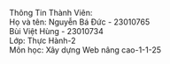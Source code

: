 Thông Tin Thành Viên:<br>
Họ và tên: Nguyễn Bá Đức - 23010765<br>
Bùi Việt Hùng - 23010734<br>
Lớp: Thực Hành-2<br>
Môn học: Xây dựng Web nâng cao-1-1-25
